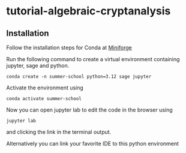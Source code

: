 # tutorial-algebraic-cryptanalysis




## Installation

Follow the installation steps for Conda at [Miniforge](https://github.com/conda-forge/miniforge)


Run the following command to create a virtual environment containing jupyter, sage and python.
```console
conda create -n summer-school python=3.12 sage jupyter
```

Activate the environment using
```console
conda activate summer-school
```

Now you can open jupyter lab to edit the code in the browser using
```console
jupyter lab
```
and clicking the link in the terminal output.

Alternatively you can link your favorite IDE to this python environment